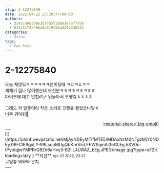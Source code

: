 ```yaml
---
slug: 2-12275840
date: 2022-04-22 23:20:47+09:00
authors:
  - 3145ce0d388e3bf7a5f28663e7af77b8
  - 01435f74a49ba8a519705ad242348232
categories:
  - Jisun
tags:
  - Fan Post
---
```


# 2-12275840

<div class="post-container" markdown="1">
<div class="content-container md-sidebar__scrollwrap" markdown="1">

오늘 채영잌ㅋㅋㅋㅋㅋㅋ팬미팅때 ㅋㅍㅋㅍㅋㅋ<br>재채기 겁나 많이했는데 보신분ㅋㅎㅋㅎㅋㅎㅋㅎㅎ<br>마이크에 대고 안할려구 뒤돌아서 코헹츄ㅎㅎㅎㅎ<br><br>그래도 저 앞줄이라 작은 소리로 코헹츄 들었습니닿ㅎ<br>너무 귀여워🥰

</div>
</div>

<div style="text-align: right;" markdown="1">
<a href="https://weverse.io/fromis9/fanpost/2-12275840" style="text-align: right;">:material-share:{.big-emoji}</a>
</div>
---

<div class="comments-container md-sidebar__scrollwrap" markdown="1">
<div class="comment" markdown="1">
<div class='id-container' markdown="1">
![](https://phinf.wevpstatic.net/MjAyNDEyMTlfMTE5/MDAxNzM0NTgzMjY0NDEy.08FClE9gxLY-99LscoMUgQbKnrVicLFFWSqmAi3eGLEg.hXV0n-tPyoIqjwYMPRrQ8Zn9aHvy3-B2llL4LWAZ_bEg.JPEG/image.jpg?type=s72){ loading=lazy }
**<span class="artist">지선</span>** <small>Apr 22 2022, 23:22</small><br>
</div>
<div class='comment-body' markdown="1">
쿠잉츄 와와와 읏챠
</div>
</div>
</div>
---
